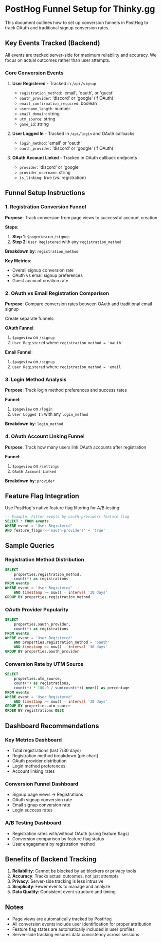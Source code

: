 # PostHog Funnel Setup for Thinky.gg

This document outlines how to set up conversion funnels in PostHog to track OAuth and traditional signup conversion rates.

## Key Events Tracked (Backend)

All events are tracked server-side for maximum reliability and accuracy. We focus on actual outcomes rather than user attempts.

### Core Conversion Events

1. **User Registered** - Tracked in `/api/signup`
   - `registration_method`: 'email', 'oauth', or 'guest'
   - `oauth_provider`: 'discord' or 'google' (if OAuth)
   - `email_confirmation_required`: boolean
   - `username_length`: number
   - `email_domain`: string
   - `utm_source`: string
   - `game_id`: string

2. **User Logged In** - Tracked in `/api/login` and OAuth callbacks
   - `login_method`: 'email' or 'oauth'
   - `oauth_provider`: 'discord' or 'google' (if OAuth)

3. **OAuth Account Linked** - Tracked in OAuth callback endpoints
   - `provider`: 'discord' or 'google'
   - `provider_username`: string
   - `is_linking`: true (vs. registration)

## Funnel Setup Instructions

### 1. Registration Conversion Funnel

**Purpose**: Track conversion from page views to successful account creation

**Steps**:
1. **Step 1**: `$pageview` on `/signup`
2. **Step 2**: `User Registered` with any `registration_method`

**Breakdown by**: `registration_method`

**Key Metrics**:
- Overall signup conversion rate
- OAuth vs email signup preferences
- Guest account creation rate

### 2. OAuth vs Email Registration Comparison

**Purpose**: Compare conversion rates between OAuth and traditional email signup

Create separate funnels:

**OAuth Funnel**:
1. `$pageview` on `/signup`
2. `User Registered` where `registration_method = 'oauth'`

**Email Funnel**:
1. `$pageview` on `/signup` 
2. `User Registered` where `registration_method = 'email'`

### 3. Login Method Analysis

**Purpose**: Track login method preferences and success rates

**Funnel**:
1. `$pageview` on `/login`
2. `User Logged In` with any `login_method`

**Breakdown by**: `login_method`

### 4. OAuth Account Linking Funnel

**Purpose**: Track how many users link OAuth accounts after registration

**Funnel**:
1. `$pageview` on `/settings`
2. `OAuth Account Linked`

**Breakdown by**: `provider`

## Feature Flag Integration

Use PostHog's native feature flag filtering for A/B testing:

```sql
-- Example: Filter events by oauth-providers feature flag
SELECT * FROM events 
WHERE event = 'User Registered' 
AND feature_flags->>'oauth-providers' = 'true'
```

## Sample Queries

### Registration Method Distribution
```sql
SELECT 
    properties.registration_method,
    count(*) as registrations
FROM events 
WHERE event = 'User Registered'
    AND timestamp >= now() - interval '30 days'
GROUP BY properties.registration_method
```

### OAuth Provider Popularity
```sql
SELECT 
    properties.oauth_provider,
    count(*) as registrations
FROM events 
WHERE event = 'User Registered'
    AND properties.registration_method = 'oauth'
    AND timestamp >= now() - interval '30 days'
GROUP BY properties.oauth_provider
```

### Conversion Rate by UTM Source
```sql
SELECT 
    properties.utm_source,
    count(*) as registrations,
    count(*) * 100.0 / sum(count(*)) over() as percentage
FROM events 
WHERE event = 'User Registered'
    AND timestamp >= now() - interval '30 days'
GROUP BY properties.utm_source
ORDER BY registrations DESC
```

## Dashboard Recommendations

### Key Metrics Dashboard
- Total registrations (last 7/30 days)
- Registration method breakdown (pie chart)
- OAuth provider distribution
- Login method preferences
- Account linking rates

### Conversion Funnel Dashboard
- Signup page views → Registrations
- OAuth signup conversion rate
- Email signup conversion rate
- Login success rates

### A/B Testing Dashboard
- Registration rates with/without OAuth (using feature flags)
- Conversion comparison by feature flag status
- User engagement by registration method

## Benefits of Backend Tracking

1. **Reliability**: Cannot be blocked by ad blockers or privacy tools
2. **Accuracy**: Tracks actual outcomes, not just attempts
3. **Privacy**: Server-side tracking is less intrusive
4. **Simplicity**: Fewer events to manage and analyze
5. **Data Quality**: Consistent event structure and timing

## Notes

- Page views are automatically tracked by PostHog
- All conversion events include user identification for proper attribution
- Feature flag states are automatically included in user profiles
- Server-side tracking ensures data consistency across sessions 